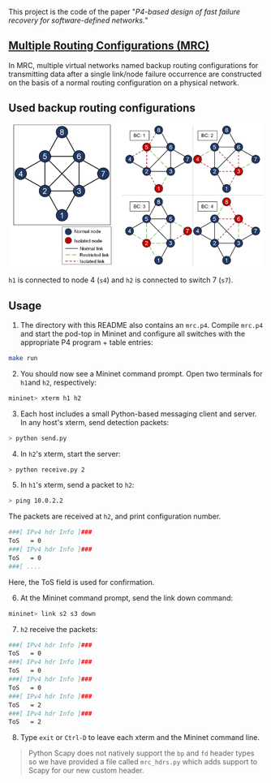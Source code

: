 This project is the code of the paper "*P4-based design of fast failure recovery for software-defined networks.*"

## [Multiple Routing Configurations (MRC)](https://doi.org/10.1109/TNET.2008.926507)
In MRC, multiple virtual networks named backup routing configurations for transmitting data after a single link/node failure occurrence are constructed on the basis of a normal routing configuration on a physical network.

## Used backup routing configurations
<img src="./figure/bc.png" width="900px">

`h1` is connected to node 4 (`s4`) and `h2` is connected to switch 7 (`s7`).

## Usage

1. The directory with this README also contains an `mrc.p4`.
Compile `mrc.p4` and start the pod-top in Mininet and configure all switches with the appropriate P4 program + table entries:
```bash
make run
```

2. You should now see a Mininet command prompt. Open two terminals for `h1`and `h2`, respectively:
```bash
mininet> xterm h1 h2
```

3. Each host includes a small Python-based messaging client and server. In any host's xterm, send detection packets:
```bash
> python send.py
```

4. In `h2`'s xterm, start the server: 
```bash
> python receive.py 2
```

5. In `h1`'s xterm, send a packet to `h2`:
```bash
> ping 10.0.2.2
```
The packets are received at `h2`, and print configuration number.
```bash
###[ IPv4 hdr Info ]###
ToS   = 0
###[ IPv4 hdr Info ]###
ToS   = 0
###[ ....
```
Here, the ToS field is used for confirmation.

6. At the Mininet command prompt, send the link down command:
```bash
mininet> link s2 s3 down
```

7. `h2` receive the packets:
```bash
###[ IPv4 hdr Info ]###
ToS   = 0
###[ IPv4 hdr Info ]###
ToS   = 0
###[ IPv4 hdr Info ]###
ToS   = 0
###[ IPv4 hdr Info ]###
ToS   = 2
###[ IPv4 hdr Info ]###
ToS   = 2
```

8. Type `exit` or `Ctrl-D` to leave each xterm and the Mininet command line.

> Python Scapy does not natively support the `bp` and `fd` header types so we have
> provided a file called `mrc_hdrs.py` which adds support to Scapy for
> our new custom header.
> 

